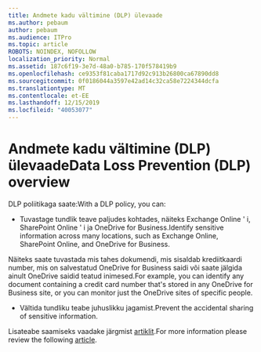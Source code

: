 ```yaml
---
title: Andmete kadu vältimine (DLP) ülevaade
ms.author: pebaum
author: pebaum
ms.audience: ITPro
ms.topic: article
ROBOTS: NOINDEX, NOFOLLOW
localization_priority: Normal
ms.assetid: 187c6f19-3e7d-48a0-b785-170f578419b9
ms.openlocfilehash: ce9353f81caba1717d92c913b26800ca67890dd8
ms.sourcegitcommit: 0f0186044a3597e42ad14c32ca58e7224344dcfa
ms.translationtype: MT
ms.contentlocale: et-EE
ms.lasthandoff: 12/15/2019
ms.locfileid: "40053077"
---
```

# <a name="data-loss-prevention-dlp-overview"></a><span data-ttu-id="0e512-102">Andmete kadu vältimine (DLP) ülevaade</span><span class="sxs-lookup"><span data-stu-id="0e512-102">Data Loss Prevention (DLP) overview</span></span>

<span data-ttu-id="0e512-103">DLP poliitikaga saate:</span><span class="sxs-lookup"><span data-stu-id="0e512-103">With a DLP policy, you can:</span></span>

- <span data-ttu-id="0e512-104">Tuvastage tundlik teave paljudes kohtades, näiteks Exchange Online ' i, SharePoint Online ' i ja OneDrive for Business.</span><span class="sxs-lookup"><span data-stu-id="0e512-104">Identify sensitive information across many locations, such as Exchange Online, SharePoint Online, and OneDrive for Business.</span></span>


<span data-ttu-id="0e512-105">Näiteks saate tuvastada mis tahes dokumendi, mis sisaldab krediitkaardi number, mis on salvestatud OneDrive for Business saidi või saate jälgida ainult OneDrive saidid teatud inimesed.</span><span class="sxs-lookup"><span data-stu-id="0e512-105">For example, you can identify any document containing a credit card number that's stored in any OneDrive for Business site, or you can monitor just the OneDrive sites of specific people.</span></span>

- <span data-ttu-id="0e512-106">Vältida tundliku teabe juhuslikku jagamist.</span><span class="sxs-lookup"><span data-stu-id="0e512-106">Prevent the accidental sharing of sensitive information.</span></span>


<span data-ttu-id="0e512-107">Lisateabe saamiseks vaadake järgmist [artiklit](https://docs.microsoft.com/office365/securitycompliance/data-loss-prevention-policies).</span><span class="sxs-lookup"><span data-stu-id="0e512-107">For more information please review the following [article](https://docs.microsoft.com/office365/securitycompliance/data-loss-prevention-policies).</span></span>

